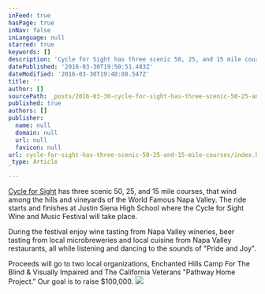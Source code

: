 ```yaml
---
inFeed: true
hasPage: true
inNav: false
inLanguage: null
starred: true
keywords: []
description: 'Cycle for Sight has three scenic 50, 25, and 15 mile courses, that wind among the hills and vineyards of the World Famous Napa Valley. The ride starts and finishes at Justin Siena High School where the Cycle for Sight Wine and Music Festival will take place.'
datePublished: '2016-03-30T19:50:51.483Z'
dateModified: '2016-03-30T19:48:08.547Z'
title: ''
author: []
sourcePath: _posts/2016-03-30-cycle-for-sight-has-three-scenic-50-25-and-15-mile-courses.md
published: true
authors: []
publisher:
  name: null
  domain: null
  url: null
  favicon: null
url: cycle-for-sight-has-three-scenic-50-25-and-15-mile-courses/index.html
_type: Article

---
```

[Cycle for Sight][0] has three scenic 50, 25, and 15 mile courses, that wind among the hills and vineyards of the World Famous Napa Valley. The ride starts and finishes at Justin Siena High School where the Cycle for Sight Wine and Music Festival will take place.

During the festival enjoy wine tasting from Napa Valley wineries, beer tasting from local microbreweries and local cuisine from Napa Valley restaurants, all while listening and dancing to the sounds of "Pride and Joy".

Proceeds will go to two local organizations, Enchanted Hills Camp For The Blind & Visually Impaired and The California Veterans "Pathway Home Project." Our goal is to raise $100,000\.
![](https://s3-us-west-2.amazonaws.com/the-grid-img/p/7578b9e020e86b5505e94fee2c6766dca5db5aba.jpg)

[0]: http://www.cycle4sight.com/